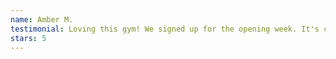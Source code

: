 ```yaml
---
name: Amber M.
testimonial: Loving this gym! We signed up for the opening week. It's clean and new and the class sizes are small for now. It's a hidden gem but I'm sure not for long!
stars: 5
---
```

